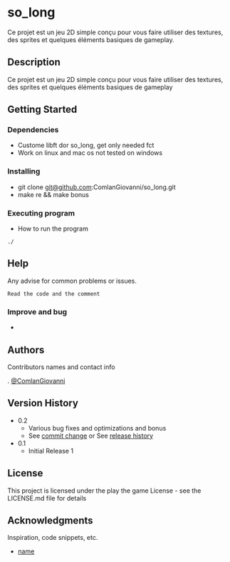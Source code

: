 # so_long
Ce projet est un jeu 2D simple conçu pour vous faire utiliser des textures, des sprites et quelques éléments basiques de gameplay.

## Description

Ce projet est un jeu 2D simple conçu pour vous faire utiliser des textures,
des sprites et quelques éléments basiques de gameplay

## Getting Started

### Dependencies

* Custome libft dor so_long, get only needed fct
* Work on linux and mac os not tested on windows

### Installing

* git clone git@github.com:ComlanGiovanni/so_long.git
* make re && make bonus

### Executing program

* How to run the program
```
./
```

## Help

Any advise for common problems or issues.
```
Read the code and the comment
```

### Improve and bug

* 
## Authors

Contributors names and contact info

. [@ComlanGiovanni](https://github.com/ComlanGiovanni)

## Version History

* 0.2
    * Various bug fixes and optimizations and bonus
    * See [commit change]() or See [release history]()
* 0.1
    * Initial Release 1

## License

This project is licensed under the play the game License - see the LICENSE.md file for details

## Acknowledgments

Inspiration, code snippets, etc.
* [name](https)